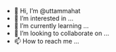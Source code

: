 - 👋 Hi, I’m @uttammahat
- 👀 I’m interested in ...
- 🌱 I’m currently learning ...
- 💞️ I’m looking to collaborate on ...
- 📫 How to reach me ...

<!---
uttammahat/uttammahat is a ✨ special ✨ repository because its `README.md` (this file) appears on your GitHub profile.
You can click the Preview link to take a look at your changes.
--->

